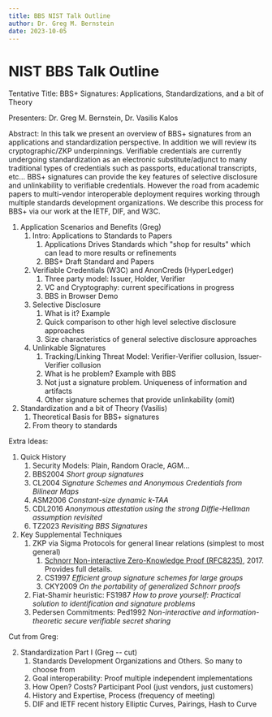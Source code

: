 ```yaml
---
title: BBS NIST Talk Outline
author: Dr. Greg M. Bernstein
date: 2023-10-05
---
```


# NIST BBS Talk Outline

Tentative Title: BBS+ Signatures: Applications, Standardizations, and a bit of Theory

Presenters: Dr. Greg M. Bernstein, Dr. Vasilis Kalos

Abstract: In this talk we present an overview of BBS+ signatures from an applications and standardization perspective. In addition we will review its cryptographic/ZKP underpinnings. Verifiable credentials are currently undergoing standardization as an electronic substitute/adjunct to many traditional types of credentials such as passports, educational transcripts, etc... BBS+ signatures can provide the key features of selective disclosure and unlinkability to verifiable credentials. However the road from academic papers to multi-vendor interoperable deployment requires working through multiple standards development organizations. We describe this process for BBS+ via our work at the IETF, DIF, and W3C.

1. Application Scenarios and Benefits  (Greg)
   1. Intro: Applications to Standards to Papers
      1. Applications Drives Standards which "shop for results" which can lead to more results or refinements
      2. BBS+ Draft Standard and Papers
   2. Verifiable Credentials (W3C) and AnonCreds (HyperLedger)
      1. Three party model: Issuer, Holder, Verifier
      2. VC and Cryptography: current specifications in progress
      3. BBS in Browser Demo
   3. Selective Disclosure
      1. What is it? Example
      2. Quick comparison to other high level selective disclosure approaches
      3. Size characteristics of general selective disclosure approaches
   4. Unlinkable Signatures
      1. Tracking/Linking Threat Model: Verifier-Verifier collusion, Issuer-Verifier collusion
      2. What is he problem? Example with BBS
      3. Not just a signature problem. Uniqueness of information and artifacts
      4. Other signature schemes that provide unlinkability (omit)
2. Standardization and a bit of Theory (Vasilis)
   1. Theoretical Basis for BBS+ signatures
   2. From theory to standards

Extra Ideas:

1. Quick History
   1. Security Models: Plain, Random Oracle, AGM...
   2. BBS2004 *Short group signatures*
   3. CL2004 *Signature Schemes and Anonymous Credentials from Bilinear Maps*
   4. ASM2006 *Constant-size dynamic k-TAA*
   5. CDL2016 *Anonymous attestation using the strong Diffie-Hellman assumption revisited*
   6. TZ2023 *Revisiting BBS Signatures*
2. Key Supplemental Techniques
   1. ZKP via Sigma Protocols for general linear relations (simplest to most general)
      1. [Schnorr Non-interactive Zero-Knowledge Proof (RFC8235)](https://www.rfc-editor.org/rfc/rfc8235.html), 2017. Provides full details.
      2. CS1997 *Efficient group signature schemes for large groups*
      3. CKY2009 *On the portability of generalized Schnorr proofs*
   2. Fiat-Shamir heuristic: FS1987 *How to prove yourself: Practical solution to identification and signature problems*
   3. Pedersen Commitments: Ped1992 *Non-interactive and information-theoretic secure verifiable secret sharing*

Cut from Greg:

2. Standardization Part I (Greg -- cut)
      1. Standards Development Organizations and Others. So many to choose from
      2. Goal interoperability: Proof multiple independent implementations
      3. How Open? Costs? Participant Pool (just vendors, just customers)
      4. History and Expertise, Process (frequency of meeting)
      5. DIF and IETF recent history Elliptic Curves, Pairings, Hash to Curve